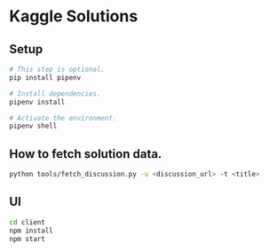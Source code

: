 # Kaggle Solutions

## Setup

```bash
# This step is optional.
pip install pipenv

# Install dependencies.
pipenv install

# Activate the environment.
pipenv shell
```

## How to fetch solution data.

```bash
python tools/fetch_discussion.py -u <discussion_url> -t <title>
```

## UI

```bash
cd client
npm install
npm start
```
